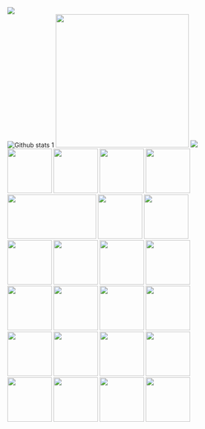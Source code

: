 ![](https://komarev.com/ghpvc/?username=cumacelal)
<br>
![Github stats 1](https://github-readme-stats.vercel.app/api?username=cumacelal&show_icons=true&theme=gradient) 
<img src="https://art.pixilart.com/ad150076047d5d3.gif" height="300">
<img src="https://user-images.githubusercontent.com/73097560/115834477-dbab4500-a447-11eb-908a-139a6edaec5c.gif">
<img src="https://cdn.icon-icons.com/icons2/836/PNG/512/Windows_Phone_icon-icons.com_66782.png" width="100" height="100">
<img src="https://github.com/adityakamath16/adityakamath16/blob/master/images/tools/logo-stable.png" width="100" height="100">
<img src="https://cdn.icon-icons.com/icons2/2699/PNG/512/python_vertical_logo_icon_168039.png" width="100" height="100">
<img src="https://github.com/adityakamath16/adityakamath16/blob/master/images/tools/1200px-Android_Studio_icon.svg.png" width="100" height="100">
<img src="https://www.pngall.com/wp-content/uploads/2016/05/PHP-Logo-Free-Download-PNG.png" width="200" height="100">
<img src="https://cdn.icon-icons.com/icons2/2415/PNG/512/jquery_original_wordmark_logo_icon_146447.png" width="100" height="100">
<img src="https://cdn.icon-icons.com/icons2/2415/PNG/512/java_original_wordmark_logo_icon_146459.png" width="100" height="100">
<img src="https://cdn.icon-icons.com/icons2/2699/PNG/512/laravel_logo_icon_168331.png" width="100" height="100">
<img src="https://cdn.icon-icons.com/icons2/2415/PNG/512/docker_original_wordmark_logo_icon_146557.png" width="100" height="100">
<img src="https://cdn.icon-icons.com/icons2/2415/PNG/512/postgresql_plain_wordmark_logo_icon_146390.png" width="100" height="100">
<img src="https://cdn.icon-icons.com/icons2/2415/PNG/512/bootstrap_plain_wordmark_logo_icon_146620.png" width="100" height="100">
<img src="https://cdn.icon-icons.com/icons2/2415/PNG/512/html_original_wordmark_logo_icon_146478.png" width="100" height="100">
<img src="https://cdn.icon-icons.com/icons2/2415/PNG/512/css_original_wordmark_logo_icon_146576.png" width="100" height="100">
<img src="https://cdn.icon-icons.com/icons2/2107/PNG/512/file_type_flutter_icon_130599.png" width="100" height="100">
<img src="https://cdn.icon-icons.com/icons2/1495/PNG/512/arduino_103028.png" width="100" height="100">
<img src="https://cdn.icon-icons.com/icons2/1156/PNG/512/1486565573-microsoft-office_81557.png" width="100" height="100">
<img src="https://cdn.icon-icons.com/icons2/2415/PNG/512/codeigniter_plain_wordmark_logo_icon_146592.png" width="100" height="100">
<img src="https://cdn.icon-icons.com/icons2/46/PNG/128/linux_penguin_animal_9362.png" width="100" height="100">
<img src="https://cdn.icon-icons.com/icons2/2104/PNG/512/api_icon_129131.png" width="100" height="100">
<img src="https://cdn.icon-icons.com/icons2/640/PNG/512/android-robot-figure-avatar-brand_icon-icons.com_59128.png" width="100" height="100">
<img src="https://cdn.icon-icons.com/icons2/836/PNG/512/Wordpress_icon-icons.com_66780.png" width="100" height="100">
<img src="https://cdn.icon-icons.com/icons2/2107/PNG/512/file_type_git_icon_130581.png" width="100" height="100">
<img src="https://cdn.icon-icons.com/icons2/2107/PNG/512/file_type_php_icon_130266.png" width="100" height="100">


 
 
